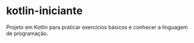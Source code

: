 # kotlin-iniciante
Projeto em Kotlin para praticar exercícios básicos e conhecer a linguagem de programação.
